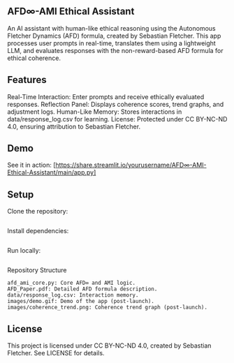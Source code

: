 ## AFD∞-AMI Ethical Assistant
An AI assistant with human-like ethical reasoning using the Autonomous Fletcher Dynamics (AFD) formula, created by Sebastian Fletcher. This app processes user prompts in real-time, translates them using a lightweight LLM, and evaluates responses with the non-reward-based AFD formula for ethical coherence.

## Features

Real-Time Interaction: Enter prompts and receive ethically evaluated responses.
Reflection Panel: Displays coherence scores, trend graphs, and adjustment logs.
Human-Like Memory: Stores interactions in data/response_log.csv for learning.
License: Protected under CC BY-NC-ND 4.0, ensuring attribution to Sebastian Fletcher.

## Demo
See it in action: [https://share.streamlit.io/yourusername/AFD∞-AMI-Ethical-Assistant/main/app.py]

## Setup

Clone the repository:

 ```git clone https://github.com/yourusername/AFD∞-AMI-Ethical-Assistant.git
 ```


Install dependencies:
 ```pip install -r requirements.txt
 ```

Run locally:
 ```streamlit run app.py
 ```


Repository Structure

 ```app.py: Streamlit web interface.
afd_ami_core.py: Core AFD∞ and AMI logic.
AFD_Paper.pdf: Detailed AFD formula description.
data/response_log.csv: Interaction memory.
images/demo.gif: Demo of the app (post-launch).
images/coherence_trend.png: Coherence trend graph (post-launch).
 ```
## License
This project is licensed under CC BY-NC-ND 4.0, created by Sebastian Fletcher. See LICENSE for details.
